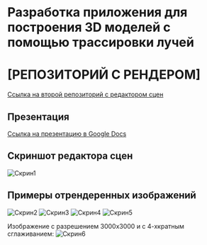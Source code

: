 # Разработка приложения для построения 3D моделей с помощью трассировки лучей
# [РЕПОЗИТОРИЙ С РЕНДЕРОМ]
[Ссылка на второй репозиторий с редактором сцен]()

## Презентация
[Ссылка на презентацию в Google Docs](https://docs.google.com/presentation/d/1oqAt1HlBXtrdiDoOsI4phRVdBJvNXpkoxAqHZr2-xjI/edit?usp=sharing)

## Скриншот редактора сцен
![Скрин1](https://i.ibb.co/L16Kzx1/1.png)

## Примеры отрендеренных изображений
![Скрин2](https://i.ibb.co/7VVgjts/2.png)
![Скрин3](https://i.ibb.co/6X7q59v/3.png)
![Скрин4](https://i.ibb.co/1zmdp6L/4.png)
![Скрин5](https://i.ibb.co/KNNYSzB/5.png)

Изображение с разрешением 3000х3000 и с 4-хкратным сглаживанием:
![Скрин6](https://i.ibb.co/J2HDgph/6.png)
